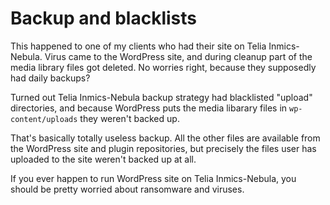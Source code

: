 # Backup and blacklists

This happened to one of my clients who had their site on Telia Inmics-Nebula. Virus came to the WordPress site, and during cleanup part of the media library files got deleted. No worries right, because they supposedly had daily backups?

Turned out Telia Inmics-Nebula backup strategy had blacklisted "upload" directories, and because WordPress puts the media libarary files in `wp-content/uploads` they weren't backed up.

That's basically totally useless backup. All the other files are available from the WordPress site and plugin repositories, but precisely the files user has uploaded to the site weren't backed up at all.

If you ever happen to run WordPress site on Telia Inmics-Nebula, you should be pretty worried about ransomware and viruses.
